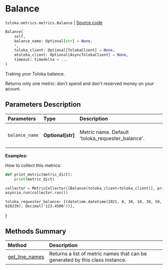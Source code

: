 # Balance
`toloka.metrics.metrics.Balance` | [Source code](https://github.com/Toloka/toloka-kit/blob/v1.0.2/src/metrics/metrics.py#L143)

```python
Balance(
    self,
    balance_name: Optional[str] = None,
    *,
    toloka_client: Optional[TolokaClient] = None,
    atoloka_client: Optional[AsyncTolokaClient] = None,
    timeout: timedelta = ...
)
```

Traking your Toloka balance.


Returns only one metric: don't spend and don't reserved money on your acount.

## Parameters Description

| Parameters | Type | Description |
| :----------| :----| :-----------|
`balance_name`|**Optional\[str\]**|<p>Metric name. Default &#x27;toloka_requester_balance&#x27;.</p>

**Examples:**

How to collect this metrics:
```python
def print_metric(metric_dict):
    print(metric_dict)

collector = MetricCollector([Balance(toloka_client=toloka_client)], print_metric)
asyncio.run(collector.run())
```
    toloka_requester_balance: [(datetime.datetime(2021, 8, 30, 10, 30, 59, 628239), Decimal('123.4500'))],
}
## Methods Summary

| Method | Description |
| :------| :-----------|
[get_line_names](toloka.metrics.metrics.Balance.get_line_names.md)| Returns a list of metric names that can be generated by this class instance.
